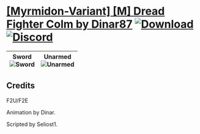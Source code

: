 # [\[Myrmidon-Variant\] \[M\] Dread Fighter Colm by Dinar87](https://github.com/Klokinator/FE-Repo/tree/main/Battle%20Animations/Infantry%20-%20(Swd)%20Myrms%20and%20Swordmasters/%5BMyrmidon-Variant%5D%20%5BM%5D%20Dread%20Fighter%20Colm%20by%20Dinar87) [![Download](https://img.shields.io/badge/Download--red?style=social&logo=github)](https://minhaskamal.github.io/DownGit/#/home?url=https://github.com/Klokinator/FE-Repo/tree/main/Battle%20Animations/Infantry%20-%20(Swd)%20Myrms%20and%20Swordmasters/%5BMyrmidon-Variant%5D%20%5BM%5D%20Dread%20Fighter%20Colm%20by%20Dinar87) [![Discord](https://img.shields.io/badge/Discord--blue?style=social&logo=discord)](https://discord.gg/C7VNGnyTPA)

| <b>Sword</b><br/><img alt="Sword" src="https://raw.githubusercontent.com/Klokinator/FE-Repo/main/Battle%20Animations/Infantry%20-%20(Swd)%20Myrms%20and%20Swordmasters/%5BMyrmidon-Variant%5D%20%5BM%5D%20Dread%20Fighter%20Colm%20by%20Dinar87/1.%20Sword/Sword.gif"/> | <b>Unarmed</b><br/><img alt="Unarmed" src="https://raw.githubusercontent.com/Klokinator/FE-Repo/main/Battle%20Animations/Infantry%20-%20(Swd)%20Myrms%20and%20Swordmasters/%5BMyrmidon-Variant%5D%20%5BM%5D%20Dread%20Fighter%20Colm%20by%20Dinar87/8.%20Unarmed/Unarmed.gif"/> |
| :---: | :---: |

## Credits

F2U/F2E

Animation by Dinar.

Scripted by Seliost1.


